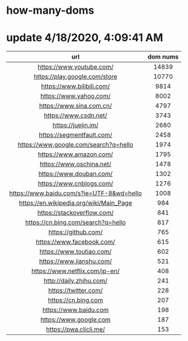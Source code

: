 # how-many-doms

# update 4/18/2020, 4:09:41 AM

url | dom nums
:-: | :-:
https://www.youtube.com/ | 14839
https://play.google.com/store | 10770
https://www.bilibili.com/ | 9814
https://www.yahoo.com/ | 8002
https://www.sina.com.cn/ | 4797
https://www.csdn.net/ | 3743
https://juejin.im/ | 2680
https://segmentfault.com/ | 2458
https://www.google.com/search?q=hello | 1974
https://www.amazon.com/ | 1795
https://www.oschina.net/ | 1478
https://www.douban.com/ | 1302
https://www.cnblogs.com/ | 1276
https://www.baidu.com/s?ie=UTF-8&wd=hello | 1008
https://en.wikipedia.org/wiki/Main_Page | 984
https://stackoverflow.com/ | 841
https://cn.bing.com/search?q=hello | 817
https://github.com/ | 765
https://www.facebook.com/ | 615
https://www.toutiao.com/ | 602
https://www.jianshu.com/ | 521
https://www.netflix.com/jp-en/ | 408
http://daily.zhihu.com/ | 241
https://twitter.com/ | 228
https://cn.bing.com | 207
https://www.baidu.com | 198
https://www.google.com | 187
https://pwa.clicli.me/ | 153
